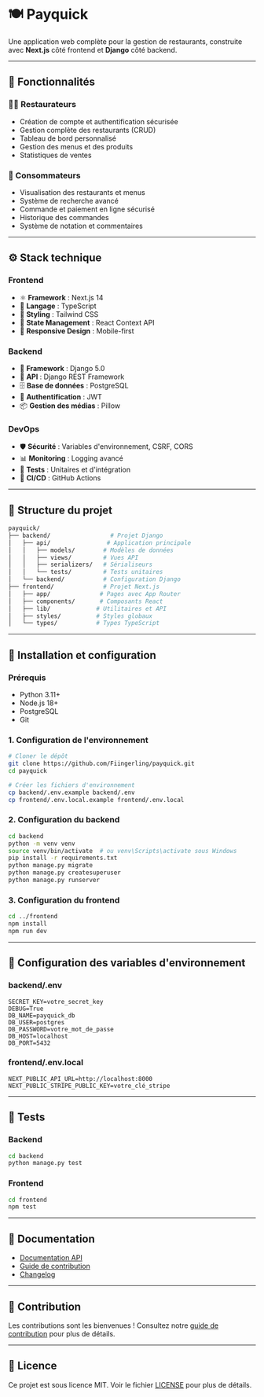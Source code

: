 # 🍽️ Payquick

Une application web complète pour la gestion de restaurants, construite avec **Next.js** côté frontend et **Django** côté backend.

---

## 🔧 Fonctionnalités

### 👨‍🍳 Restaurateurs
- Création de compte et authentification sécurisée
- Gestion complète des restaurants (CRUD)
- Tableau de bord personnalisé
- Gestion des menus et des produits
- Statistiques de ventes

### 🍴 Consommateurs
- Visualisation des restaurants et menus
- Système de recherche avancé
- Commande et paiement en ligne sécurisé
- Historique des commandes
- Système de notation et commentaires

---

## ⚙️ Stack technique

### Frontend
- ⚛️ **Framework** : Next.js 14
- 📝 **Langage** : TypeScript
- 🎨 **Styling** : Tailwind CSS
- 🔄 **State Management** : React Context API
- 📱 **Responsive Design** : Mobile-first

### Backend
- 🐍 **Framework** : Django 5.0
- 🔄 **API** : Django REST Framework
- 🗄️ **Base de données** : PostgreSQL
- 🔐 **Authentification** : JWT
- 📦 **Gestion des médias** : Pillow

### DevOps
- 🛡️ **Sécurité** : Variables d'environnement, CSRF, CORS
- 📊 **Monitoring** : Logging avancé
- 🧪 **Tests** : Unitaires et d'intégration
- 🚀 **CI/CD** : GitHub Actions

---

## 📂 Structure du projet

```bash
payquick/
├── backend/                 # Projet Django
│   ├── api/                # Application principale
│   │   ├── models/        # Modèles de données
│   │   ├── views/         # Vues API
│   │   ├── serializers/   # Sérialiseurs
│   │   └── tests/         # Tests unitaires
│   └── backend/           # Configuration Django
├── frontend/              # Projet Next.js
│   ├── app/              # Pages avec App Router
│   ├── components/       # Composants React
│   ├── lib/             # Utilitaires et API
│   ├── styles/          # Styles globaux
│   └── types/           # Types TypeScript
```

---

## 🚀 Installation et configuration

### Prérequis
- Python 3.11+
- Node.js 18+
- PostgreSQL
- Git

### 1. Configuration de l'environnement

```bash
# Cloner le dépôt
git clone https://github.com/Fiingerling/payquick.git
cd payquick

# Créer les fichiers d'environnement
cp backend/.env.example backend/.env
cp frontend/.env.local.example frontend/.env.local
```

### 2. Configuration du backend

```bash
cd backend
python -m venv venv
source venv/bin/activate  # ou venv\Scripts\activate sous Windows
pip install -r requirements.txt
python manage.py migrate
python manage.py createsuperuser
python manage.py runserver
```

### 3. Configuration du frontend

```bash
cd ../frontend
npm install
npm run dev
```

---

## 🔐 Configuration des variables d'environnement

### backend/.env
```env
SECRET_KEY=votre_secret_key
DEBUG=True
DB_NAME=payquick_db
DB_USER=postgres
DB_PASSWORD=votre_mot_de_passe
DB_HOST=localhost
DB_PORT=5432
```

### frontend/.env.local
```env
NEXT_PUBLIC_API_URL=http://localhost:8000
NEXT_PUBLIC_STRIPE_PUBLIC_KEY=votre_clé_stripe
```

---

## 🧪 Tests

### Backend
```bash
cd backend
python manage.py test
```

### Frontend
```bash
cd frontend
npm test
```

---

## 📝 Documentation

- [Documentation API](docs/api.md)
- [Guide de contribution](docs/contributing.md)
- [Changelog](docs/changelog.md)

---

## 🤝 Contribution

Les contributions sont les bienvenues ! Consultez notre [guide de contribution](docs/contributing.md) pour plus de détails.

---

## 📄 Licence

Ce projet est sous licence MIT. Voir le fichier [LICENSE](LICENSE) pour plus de détails.

